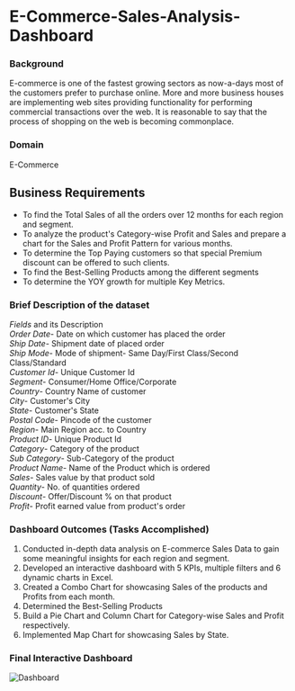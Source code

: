 # E-Commerce-Sales-Analysis-Dashboard
### Background
E-commerce is one of the fastest growing sectors as now-a-days most of the customers prefer to purchase online. More and more business houses are implementing web sites providing functionality for performing commercial transactions over the web. It is reasonable to say that the process of shopping on the web is becoming commonplace.

### Domain
E-Commerce

## Business Requirements
*	To find the Total Sales of all the orders over 12 months for each region and segment.
*	To analyze the product's Category-wise Profit and Sales and prepare a chart for the Sales and Profit Pattern for various months.
*	To determine the Top Paying customers so that special Premium discount can be offered to such clients.
*	To find the Best-Selling Products among the different segments
*	To determine the YOY growth for multiple Key Metrics.

### Brief Description of the dataset
_Fields_ and its Description <br>
_Order Date_- Date on which customer has placed the order<br>
_Ship Date_-  Shipment date of placed order<br>
_Ship Mode_-   Mode of shipment- Same Day/First Class/Second Class/Standard<br>
_Customer Id_- Unique Customer Id<br>
_Segment_-  Consumer/Home Office/Corporate<br>
_Country_- Country Name of customer<br>
_City_- Customer's City<br>
_State_- Customer's State<br>
_Postal Code_- Pincode of the customer<br>
_Region_- Main Region acc. to Country<br>
_Product ID_- Unique Product Id<br>
_Category_- Category of the product<br>
_Sub Category_- Sub-Category of the product<br>
_Product Name_- Name of the Product which is ordered<br>
_Sales_- Sales value by that product sold<br>
_Quantity_- No. of quantities ordered<br>
_Discount_- Offer/Discount % on that product<br>
_Profit_- Profit earned value from product's order <br>

### Dashboard Outcomes (Tasks Accomplished)
1.	Conducted in-depth data analysis on E-commerce Sales Data to gain some meaningful insights for each region and segment.
2.	Developed an interactive dashboard with 5 KPIs, multiple filters and 6 dynamic charts in Excel.
3.	Created a Combo Chart for showcasing Sales of the products and Profits from each month.
4.	Determined the Best-Selling Products
5.	Build a Pie Chart and Column Chart for Category-wise Sales and Profit respectively.
6.	Implemented Map Chart for showcasing Sales by State.

### Final Interactive Dashboard
![Dashboard](https://github.com/ketkinasery/E-Commerce-Sales-Analysis-Dashboard/assets/145470599/f633fff7-630e-4481-b0fd-a4109f6d7f51)
